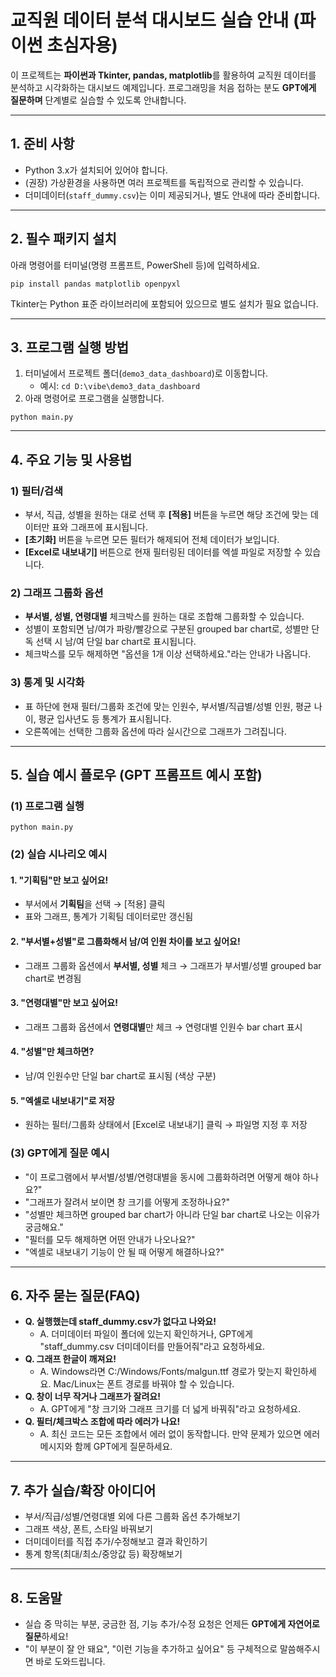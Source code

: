 # 교직원 데이터 분석 대시보드 실습 안내 (파이썬 초심자용)

이 프로젝트는 **파이썬과 Tkinter, pandas, matplotlib**를 활용하여 교직원 데이터를 분석하고 시각화하는 대시보드 예제입니다. 프로그래밍을 처음 접하는 분도 **GPT에게 질문하며** 단계별로 실습할 수 있도록 안내합니다.

---

## 1. 준비 사항

- Python 3.x가 설치되어 있어야 합니다.
- (권장) 가상환경을 사용하면 여러 프로젝트를 독립적으로 관리할 수 있습니다.
- 더미데이터(`staff_dummy.csv`)는 이미 제공되거나, 별도 안내에 따라 준비합니다.

---

## 2. 필수 패키지 설치

아래 명령어를 터미널(명령 프롬프트, PowerShell 등)에 입력하세요.

```
pip install pandas matplotlib openpyxl
```

Tkinter는 Python 표준 라이브러리에 포함되어 있으므로 별도 설치가 필요 없습니다.

---

## 3. 프로그램 실행 방법

1. 터미널에서 프로젝트 폴더(`demo3_data_dashboard`)로 이동합니다.
   - 예시: `cd D:\vibe\demo3_data_dashboard`
2. 아래 명령어로 프로그램을 실행합니다.

```
python main.py
```

---

## 4. 주요 기능 및 사용법

### 1) 필터/검색
- 부서, 직급, 성별을 원하는 대로 선택 후 **[적용]** 버튼을 누르면 해당 조건에 맞는 데이터만 표와 그래프에 표시됩니다.
- **[초기화]** 버튼을 누르면 모든 필터가 해제되어 전체 데이터가 보입니다.
- **[Excel로 내보내기]** 버튼으로 현재 필터링된 데이터를 엑셀 파일로 저장할 수 있습니다.

### 2) 그래프 그룹화 옵션
- **부서별, 성별, 연령대별** 체크박스를 원하는 대로 조합해 그룹화할 수 있습니다.
- 성별이 포함되면 남/여가 파랑/빨강으로 구분된 grouped bar chart로, 성별만 단독 선택 시 남/여 단일 bar chart로 표시됩니다.
- 체크박스를 모두 해제하면 "옵션을 1개 이상 선택하세요."라는 안내가 나옵니다.

### 3) 통계 및 시각화
- 표 하단에 현재 필터/그룹화 조건에 맞는 인원수, 부서별/직급별/성별 인원, 평균 나이, 평균 입사년도 등 통계가 표시됩니다.
- 오른쪽에는 선택한 그룹화 옵션에 따라 실시간으로 그래프가 그려집니다.

---

## 5. 실습 예시 플로우 (GPT 프롬프트 예시 포함)

### (1) 프로그램 실행
```
python main.py
```

### (2) 실습 시나리오 예시

#### 1. "기획팀"만 보고 싶어요!
- 부서에서 **기획팀**을 선택 → [적용] 클릭
- 표와 그래프, 통계가 기획팀 데이터로만 갱신됨

#### 2. "부서별+성별"로 그룹화해서 남/여 인원 차이를 보고 싶어요!
- 그래프 그룹화 옵션에서 **부서별, 성별** 체크 → 그래프가 부서별/성별 grouped bar chart로 변경됨

#### 3. "연령대별"만 보고 싶어요!
- 그래프 그룹화 옵션에서 **연령대별**만 체크 → 연령대별 인원수 bar chart 표시

#### 4. "성별"만 체크하면?
- 남/여 인원수만 단일 bar chart로 표시됨 (색상 구분)

#### 5. "엑셀로 내보내기"로 저장
- 원하는 필터/그룹화 상태에서 [Excel로 내보내기] 클릭 → 파일명 지정 후 저장

### (3) GPT에게 질문 예시

- "이 프로그램에서 부서별/성별/연령대별을 동시에 그룹화하려면 어떻게 해야 하나요?"
- "그래프가 잘려서 보이면 창 크기를 어떻게 조정하나요?"
- "성별만 체크하면 grouped bar chart가 아니라 단일 bar chart로 나오는 이유가 궁금해요."
- "필터를 모두 해제하면 어떤 안내가 나오나요?"
- "엑셀로 내보내기 기능이 안 될 때 어떻게 해결하나요?"

---

## 6. 자주 묻는 질문(FAQ)

- **Q. 실행했는데 staff_dummy.csv가 없다고 나와요!**
  - A. 더미데이터 파일이 폴더에 있는지 확인하거나, GPT에게 "staff_dummy.csv 더미데이터를 만들어줘"라고 요청하세요.
- **Q. 그래프 한글이 깨져요!**
  - A. Windows라면 C:/Windows/Fonts/malgun.ttf 경로가 맞는지 확인하세요. Mac/Linux는 폰트 경로를 바꿔야 할 수 있습니다.
- **Q. 창이 너무 작거나 그래프가 잘려요!**
  - A. GPT에게 "창 크기와 그래프 크기를 더 넓게 바꿔줘"라고 요청하세요.
- **Q. 필터/체크박스 조합에 따라 에러가 나요!**
  - A. 최신 코드는 모든 조합에서 에러 없이 동작합니다. 만약 문제가 있으면 에러 메시지와 함께 GPT에게 질문하세요.

---

## 7. 추가 실습/확장 아이디어
- 부서/직급/성별/연령대별 외에 다른 그룹화 옵션 추가해보기
- 그래프 색상, 폰트, 스타일 바꿔보기
- 더미데이터를 직접 추가/수정해보고 결과 확인하기
- 통계 항목(최대/최소/중앙값 등) 확장해보기

---

## 8. 도움말
- 실습 중 막히는 부분, 궁금한 점, 기능 추가/수정 요청은 언제든 **GPT에게 자연어로 질문**하세요!
- "이 부분이 잘 안 돼요", "이런 기능을 추가하고 싶어요" 등 구체적으로 말씀해주시면 바로 도와드립니다. 